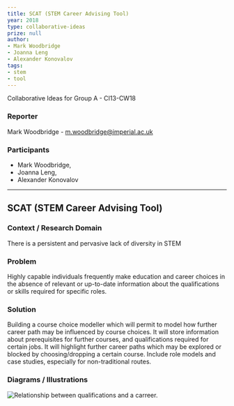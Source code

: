 ```yaml
---
title: SCAT (STEM Career Advising Tool)
year: 2018
type: collaborative-ideas
prize: null
author:
- Mark Woodbridge
- Joanna Leng
- Alexander Konovalov
tags:
- stem
- tool
---
```


Collaborative Ideas for Group A - CI13-CW18


### **Reporter**

Mark Woodbridge - m.woodbridge@imperial.ac.uk


### **Participants**

* Mark Woodbridge, 
* Joanna Leng, 
* Alexander Konovalov

---

## SCAT (STEM Career Advising Tool)


### **Context / Research Domain**

There is a persistent and pervasive lack of diversity in STEM


### **Problem**

Highly capable individuals frequently make education and career choices in the absence of relevant or up-to-date information about the qualifications or skills required for specific roles.


### **Solution**

Building a course choice modeller which will permit to model how further career path may be influenced by course choices. It will store information about prerequisites for further courses, and qualifications required for certain jobs. It will highlight further career paths which may be explored or blocked by choosing/dropping a certain course. Include role models and case studies, especially for non-traditional routes.


### **Diagrams / Illustrations**


![Relationship between qualifications and a carreer.](../images/cw18-relationships.jpg)


